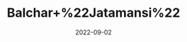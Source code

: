 ---
title: 'Balchar+%22Jatamansi%22'
date: '2022-09-02' 
metatag: '' 
inventory: '0' 
draft: false 
# meta description 
shortDescripton: ''
description: 'Herb'
longdescription: ''
featured: True
# product Price
price: '40.0'
# Product Short Description
shortDescription: ''
productID: '1219C5E6-9B2A-ED11-9968-005056B3A416'
type: 'products'
category: 'Herb' 
thumnailproduct: 'https://aminsaddiquidawakhana.eralive.net/images/products/1219C5E6-9B2A-ED11-9968-005056B3A4161.png' 
images:
  - image: 'images/products/1219C5E6-9B2A-ED11-9968-005056B3A4161.png'  
Variants:
---